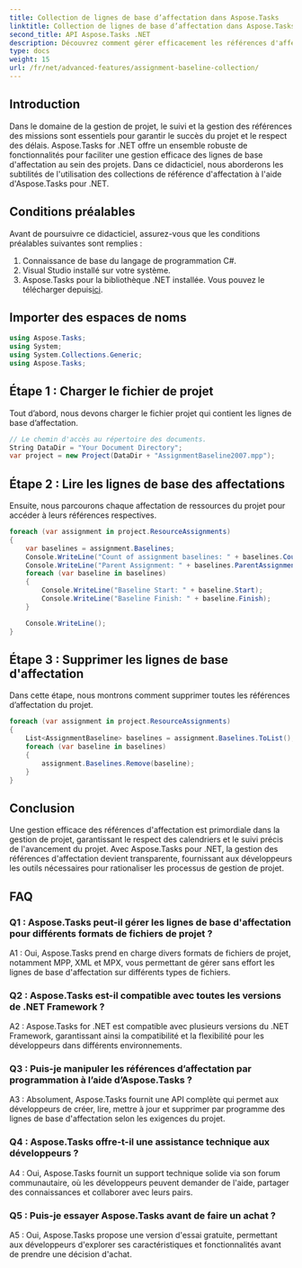 ```yaml
---
title: Collection de lignes de base d’affectation dans Aspose.Tasks
linktitle: Collection de lignes de base d’affectation dans Aspose.Tasks
second_title: API Aspose.Tasks .NET
description: Découvrez comment gérer efficacement les références d'affectation dans la gestion de projet à l'aide d'Aspose.Tasks pour .NET. Améliorez la productivité et la précision.
type: docs
weight: 15
url: /fr/net/advanced-features/assignment-baseline-collection/
---
```

## Introduction

Dans le domaine de la gestion de projet, le suivi et la gestion des références des missions sont essentiels pour garantir le succès du projet et le respect des délais. Aspose.Tasks for .NET offre un ensemble robuste de fonctionnalités pour faciliter une gestion efficace des lignes de base d'affectation au sein des projets. Dans ce didacticiel, nous aborderons les subtilités de l'utilisation des collections de référence d'affectation à l'aide d'Aspose.Tasks pour .NET.

## Conditions préalables

Avant de poursuivre ce didacticiel, assurez-vous que les conditions préalables suivantes sont remplies :

1. Connaissance de base du langage de programmation C#.
2. Visual Studio installé sur votre système.
3.  Aspose.Tasks pour la bibliothèque .NET installée. Vous pouvez le télécharger depuis[ici](https://releases.aspose.com/tasks/net/).

## Importer des espaces de noms

```csharp
using Aspose.Tasks;
using System;
using System.Collections.Generic;
using Aspose.Tasks;


```

## Étape 1 : Charger le fichier de projet

Tout d’abord, nous devons charger le fichier projet qui contient les lignes de base d’affectation.

```csharp
// Le chemin d'accès au répertoire des documents.
String DataDir = "Your Document Directory";
var project = new Project(DataDir + "AssignmentBaseline2007.mpp");
```

## Étape 2 : Lire les lignes de base des affectations

Ensuite, nous parcourons chaque affectation de ressources du projet pour accéder à leurs références respectives.

```csharp
foreach (var assignment in project.ResourceAssignments)
{
    var baselines = assignment.Baselines;
    Console.WriteLine("Count of assignment baselines: " + baselines.Count);
    Console.WriteLine("Parent Assignment: " + baselines.ParentAssignment);
    foreach (var baseline in baselines)
    {
        Console.WriteLine("Baseline Start: " + baseline.Start);
        Console.WriteLine("Baseline Finish: " + baseline.Finish);
    }

    Console.WriteLine();
}
```

## Étape 3 : Supprimer les lignes de base d'affectation

Dans cette étape, nous montrons comment supprimer toutes les références d’affectation du projet.

```csharp
foreach (var assignment in project.ResourceAssignments)
{
    List<AssignmentBaseline> baselines = assignment.Baselines.ToList();
    foreach (var baseline in baselines)
    {
        assignment.Baselines.Remove(baseline);
    }
}
```

## Conclusion

Une gestion efficace des références d'affectation est primordiale dans la gestion de projet, garantissant le respect des calendriers et le suivi précis de l'avancement du projet. Avec Aspose.Tasks pour .NET, la gestion des références d'affectation devient transparente, fournissant aux développeurs les outils nécessaires pour rationaliser les processus de gestion de projet.

## FAQ

### Q1 : Aspose.Tasks peut-il gérer les lignes de base d'affectation pour différents formats de fichiers de projet ?

A1 : Oui, Aspose.Tasks prend en charge divers formats de fichiers de projet, notamment MPP, XML et MPX, vous permettant de gérer sans effort les lignes de base d'affectation sur différents types de fichiers.

### Q2 : Aspose.Tasks est-il compatible avec toutes les versions de .NET Framework ?

A2 : Aspose.Tasks for .NET est compatible avec plusieurs versions du .NET Framework, garantissant ainsi la compatibilité et la flexibilité pour les développeurs dans différents environnements.

### Q3 : Puis-je manipuler les références d’affectation par programmation à l’aide d’Aspose.Tasks ?

A3 : Absolument, Aspose.Tasks fournit une API complète qui permet aux développeurs de créer, lire, mettre à jour et supprimer par programme des lignes de base d'affectation selon les exigences du projet.

### Q4 : Aspose.Tasks offre-t-il une assistance technique aux développeurs ?

A4 : Oui, Aspose.Tasks fournit un support technique solide via son forum communautaire, où les développeurs peuvent demander de l'aide, partager des connaissances et collaborer avec leurs pairs.

### Q5 : Puis-je essayer Aspose.Tasks avant de faire un achat ?

A5 : Oui, Aspose.Tasks propose une version d'essai gratuite, permettant aux développeurs d'explorer ses caractéristiques et fonctionnalités avant de prendre une décision d'achat.